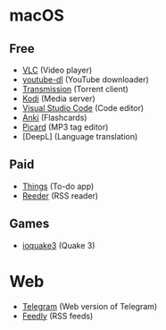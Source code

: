 # macOS

## Free

- [VLC](https://www.videolan.org/) (Video player)
- [youtube-dl](https://ytdl-org.github.io/youtube-dl/index.html) (YouTube downloader)
- [Transmission](https://transmissionbt.com/) (Torrent client)
- [Kodi](https://kodi.tv/) (Media server)
- [Visual Studio Code](https://code.visualstudio.com/) (Code editor)
- [Anki](https://apps.ankiweb.net/) (Flashcards)
- [Picard](https://picard.musicbrainz.org/) (MP3 tag editor)
- [DeepL] (Language translation)

## Paid

- [Things](https://culturedcode.com/things/) (To-do app)
- [Reeder](http://reederapp.com/mac/) (RSS reader)

## Games

- [ioquake3](https://ioquake3.org/) (Quake 3)

# Web

- [Telegram](https://web.telegram.org) (Web version of Telegram)
- [Feedly](https://feedly.com/) (RSS feeds)
